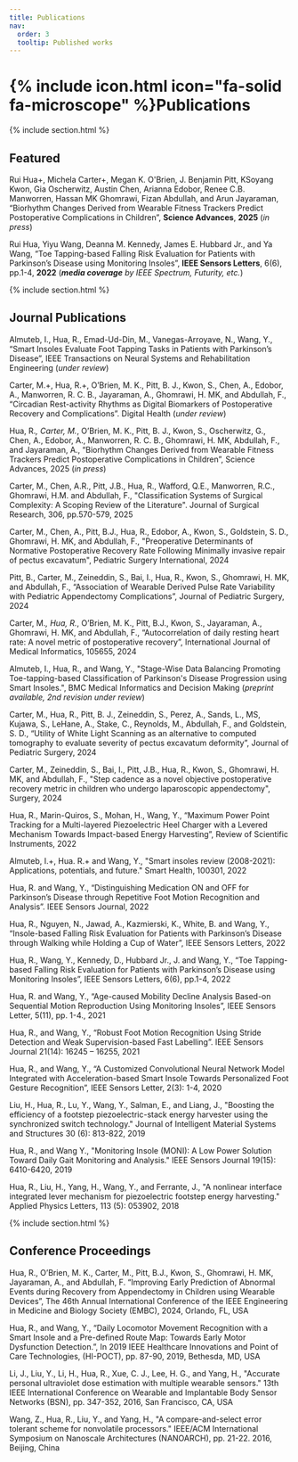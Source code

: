 ```yaml
---
title: Publications
nav:
  order: 3
  tooltip: Published works
---
```


# {% include icon.html icon="fa-solid fa-microscope" %}Publications



{% include section.html %}

## Featured

Rui Hua+, Michela Carter+, Megan K. O'Brien, J. Benjamin Pitt, KSoyang Kwon, Gia Oscherwitz, Austin Chen, Arianna Edobor, Renee C.B. Manworren, Hassan MK Ghomrawi, Fizan Abdullah, and Arun Jayaraman, “Biorhythm Changes Derived from Wearable Fitness Trackers Predict Postoperative Complications in Children”, **Science Advances**, **2025** (_in press_)


Rui Hua, Yiyu Wang, Deanna M. Kennedy, James E. Hubbard Jr., and Ya Wang, “Toe Tapping-based Falling Risk Evaluation for Patients with Parkinson’s Disease using Monitoring Insoles”, **IEEE Sensors Letters**, 6(6), pp.1-4, **2022** (_**media coverage** by IEEE Spectrum, Futurity, etc._)



{% include section.html %}

## Journal Publications

Almuteb, I., Hua, R., Emad-Ud-Din, M., Vanegas-Arroyave, N., Wang, Y., “Smart Insoles Evaluate Foot Tapping Tasks in Patients with Parkinson’s Disease”, IEEE Transactions on Neural Systems and Rehabilitation Engineering (_under review_)


Carter, M.+, Hua, R.+, O’Brien, M. K., Pitt, B. J., Kwon, S., Chen, A., Edobor, A., Manworren, R. C. B., Jayaraman, A., Ghomrawi, H. MK, and Abdullah, F., “Circadian Rest-activity Rhythms as Digital Biomarkers of Postoperative Recovery and Complications”. Digital Health (_under review_)


Hua, R.*, Carter, M.*, O’Brien, M. K., Pitt, B. J., Kwon, S., Oscherwitz, G., Chen, A., Edobor, A., Manworren, R. C. B., Ghomrawi, H. MK, Abdullah, F., and Jayaraman, A., “Biorhythm Changes Derived from Wearable Fitness Trackers Predict Postoperative Complications in Children”, Science Advances, 2025 (_in press_)


Carter, M., Chen, A.R., Pitt, J.B., Hua, R., Wafford, Q.E., Manworren, R.C., Ghomrawi, H.M. and Abdullah, F., "Classification Systems of Surgical Complexity: A Scoping Review of the Literature". Journal of Surgical Research, 306, pp.570-579, 2025


Carter, M., Chen, A., Pitt, B.J., Hua, R., Edobor, A., Kwon, S., Goldstein, S. D., Ghomrawi, H. MK, and Abdullah, F., "Preoperative Determinants of Normative Postoperative Recovery Rate Following Minimally invasive repair of pectus excavatum", Pediatric Surgery International, 2024


Pitt, B., Carter, M., Zeineddin, S., Bai, I., Hua, R., Kwon, S., Ghomrawi, H. MK, and Abdullah, F., “Association of Wearable Derived Pulse Rate Variability with Pediatric Appendectomy Complications”, Journal of Pediatric Surgery, 2024


Carter, M.*, Hua, R.*, O’Brien, M. K., Pitt, B.J., Kwon, S., Jayaraman, A., Ghomrawi, H. MK, and Abdullah, F., “Autocorrelation of daily resting heart rate: A novel metric of postoperative recovery”, International Journal of Medical Informatics, 105655, 2024


Almuteb, I., Hua, R., and Wang, Y., "Stage-Wise Data Balancing Promoting Toe-tapping-based Classification of Parkinson's Disease Progression using Smart Insoles.", BMC Medical Informatics and Decision Making (_preprint available, 2nd revision under review_)


Carter, M., Hua, R., Pitt, B. J., Zeineddin, S., Perez, A., Sands, L., MS, Kujawa, S., LeHane, A., Stake, C., Reynolds, M., Abdullah, F., and Goldstein, S. D., “Utility of White Light Scanning as an alternative to computed tomography to evaluate severity of pectus excavatum deformity”, Journal of Pediatric Surgery, 2024


Carter, M., Zeineddin, S., Bai, I., Pitt, J.B., Hua, R., Kwon, S., Ghomrawi, H. MK, and Abdullah, F., "Step cadence as a novel objective postoperative recovery metric in children who undergo laparoscopic appendectomy", Surgery, 2024


Hua, R., Marin-Quiros, S., Mohan, H., Wang, Y., “Maximum Power Point Tracking for a Multi-layered Piezoelectric Heel Charger with a Levered Mechanism Towards Impact-based Energy Harvesting”, Review of Scientific Instruments, 2022


Almuteb, I.+, Hua. R.+ and Wang, Y., "Smart insoles review (2008-2021): Applications, potentials, and future." Smart Health, 100301, 2022


Hua, R. and Wang, Y., “Distinguishing Medication ON and OFF for Parkinson’s Disease through Repetitive Foot Motion Recognition and Analysis”. IEEE Sensors Journal, 2022


Hua, R., Nguyen, N., Jawad, A., Kazmierski, K., White, B. and Wang, Y., “Insole-based Falling Risk Evaluation for Patients with Parkinson’s Disease through Walking while Holding a Cup of Water”, IEEE Sensors Letters, 2022


Hua, R., Wang, Y., Kennedy, D., Hubbard Jr., J. and Wang, Y., “Toe Tapping-based Falling Risk Evaluation for Patients with Parkinson’s Disease using Monitoring Insoles”, IEEE Sensors Letters, 6(6), pp.1-4, 2022 


Hua, R. and Wang, Y., “Age-caused Mobility Decline Analysis Based-on Sequential Motion Reproduction Using Monitoring Insoles”, IEEE Sensors Letter, 5(11), pp. 1-4., 2021


Hua, R., and Wang, Y., “Robust Foot Motion Recognition Using Stride Detection and Weak Supervision-based Fast Labelling”. IEEE Sensors Journal 21(14): 16245 – 16255, 2021


Hua, R., and Wang, Y., “A Customized Convolutional Neural Network Model Integrated with Acceleration-based Smart Insole Towards Personalized Foot Gesture Recognition”, IEEE Sensors Letter, 2(3): 1-4, 2020


Liu, H., Hua, R., Lu, Y., Wang, Y., Salman, E., and Liang, J., "Boosting the efficiency of a footstep piezoelectric-stack energy harvester using the synchronized switch technology." Journal of Intelligent Material Systems and Structures 30 (6): 813-822, 2019


Hua, R., and Wang Y., "Monitoring Insole (MONI): A Low Power Solution Toward Daily Gait Monitoring and Analysis." IEEE Sensors Journal 19(15): 6410-6420, 2019


Hua, R., Liu, H., Yang, H., Wang, Y., and Ferrante, J., "A nonlinear interface integrated lever mechanism for piezoelectric footstep energy harvesting." Applied Physics Letters, 113 (5): 053902, 2018


{% include section.html %}

## Conference Proceedings
Hua, R., O’Brien, M. K., Carter, M., Pitt, B.J., Kwon, S., Ghomrawi, H. MK, Jayaraman, A., and Abdullah, F. “Improving Early Prediction of Abnormal Events during Recovery from Appendectomy in Children using Wearable Devices”, The 46th Annual International Conference of the IEEE Engineering in Medicine and Biology Society (EMBC), 2024, Orlando, FL, USA


Hua, R., and Wang, Y., “Daily Locomotor Movement Recognition with a Smart Insole and a Pre-defined Route Map: Towards Early Motor Dysfunction Detection.”, In 2019 IEEE Healthcare Innovations and Point of Care Technologies, (HI-POCT), pp. 87-90, 2019, Bethesda, MD, USA


Li, J., Liu, Y., Li, H., Hua, R., Xue, C. J., Lee, H. G., and Yang, H., "Accurate personal ultraviolet dose estimation with multiple wearable sensors." 13th IEEE International Conference on Wearable and Implantable Body Sensor Networks (BSN), pp. 347-352, 2016, San Francisco, CA, USA 


Wang, Z., Hua, R., Liu, Y., and Yang, H., "A compare-and-select error tolerant scheme for nonvolatile processors." IEEE/ACM International Symposium on Nanoscale Architectures (NANOARCH), pp. 21-22. 2016, Beijing, China


